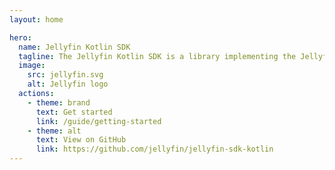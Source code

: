 ```yaml
---
layout: home

hero:
  name: Jellyfin Kotlin SDK
  tagline: The Jellyfin Kotlin SDK is a library implementing the Jellyfin API to easily access servers.
  image:
    src: jellyfin.svg
    alt: Jellyfin logo
  actions:
    - theme: brand
      text: Get started
      link: /guide/getting-started
    - theme: alt
      text: View on GitHub
      link: https://github.com/jellyfin/jellyfin-sdk-kotlin
---
```

